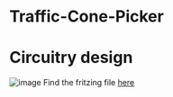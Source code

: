 # Traffic-Cone-Picker

# Circuitry design
![image](https://github.com/user-attachments/assets/d7ff0470-c14d-4310-bd93-9431a7d2d0af)
Find the fritzing file [here](../blob/master/LICENSE)
